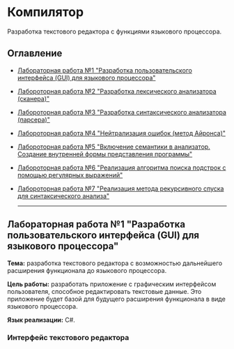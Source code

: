 # **Компилятор**

Разработка текстового редактора с функциями языкового процессора.

## Оглавление
+ [Лабораторная работа №1 "Разработка пользовательского интерфейса (GUI) для языкового процессора"]()
+ [Лабороторная работа №2 "Разработка лексического анализатора (сканера)"]()
+ [Лабороторная работа №3 "Разработка синтаксического анализатора (парсера)"]()
+ [Лабороторная работа №4 "Нейтрализация ошибок (метод Айронса)"]()
+ [Лабороторная работа №5 "Включение семантики в анализатор. Создание внутренней формы представления программы"]()
+ [Лабороторная работа №6 "Реализация алгоритма поиска подстрок с помощью регулярных выражений"]()
+ [Лабороторная работа №7 "Реализация метода рекурсивного спуска для синтаксического анализа"]()
  
  ___

## Лабораторная работа №1 "Разработка пользовательского интерфейса (GUI) для языкового процессора"

**Тема:** разработка текстового редактора с возможностью дальнейшего расширения функционала до языкового процессора.

**Цель работы:** разработать приложение с графическим интерфейсом пользователя, способное редактировать текстовые данные. Это приложение будет базой для будущего расширения функционала в виде языкового процессора.

**Язык реализации:** C#.
### Интерфейс текстового редактора
![]()

